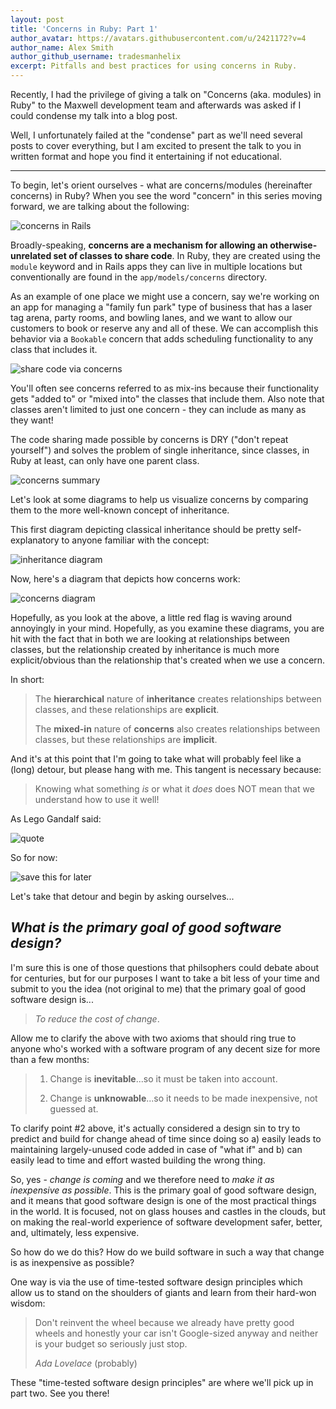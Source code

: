 ```yaml
---
layout: post
title: 'Concerns in Ruby: Part 1'
author_avatar: https://avatars.githubusercontent.com/u/2421172?v=4
author_name: Alex Smith
author_github_username: tradesmanhelix
excerpt: Pitfalls and best practices for using concerns in Ruby.
---
```


Recently, I had the privilege of giving a talk on "Concerns (aka. modules) in Ruby" to the Maxwell development team and afterwards was asked if I could condense my talk into a blog post.

Well, I unfortunately failed at the "condense" part as we'll need several posts to cover everything, but I am excited to present the talk to you in written format and hope you find it entertaining if not educational.

***

To begin, let's orient ourselves - what are concerns/modules (hereinafter concerns) in Ruby? When you see the word "concern" in this series moving forward, we are talking about the following:

![concerns in Rails](../images/posts/concerns-in-ruby-part-1/img_1.jpg)

Broadly-speaking, **concerns are a mechanism for allowing an otherwise-unrelated set of classes to share code**. In Ruby, they are created using the `module` keyword and in Rails apps they can live in multiple locations but conventionally are found in the `app/models/concerns` directory.

As an example of one place we might use a concern, say we're working on an app for managing a "family fun park" type of business that has a laser tag arena, party rooms, and bowling lanes, and we want to allow our customers to book or reserve any and all of these. We can accomplish this behavior via a `Bookable` concern that adds scheduling functionality to any class that includes it.

![share code via concerns](../images/posts/concerns-in-ruby-part-1/img_2.jpg)

You'll often see concerns referred to as mix-ins because their functionality gets "added to" or "mixed into" the classes that include them. Also note that classes aren't limited to just one concern - they can include as many as they want!

The code sharing made possible by concerns is DRY ("don't repeat yourself") and solves the problem of single inheritance, since classes, in Ruby at least, can only have one parent class.

![concerns summary](../images/posts/concerns-in-ruby-part-1/img_3.jpg)

Let's look at some diagrams to help us visualize concerns by comparing them to the more well-known concept of inheritance.

This first diagram depicting classical inheritance should be pretty self-explanatory to anyone familiar with the concept:

![inheritance diagram](../images/posts/concerns-in-ruby-part-1/img_4.jpg)

Now, here's a diagram that depicts how concerns work:

![concerns diagram](../images/posts/concerns-in-ruby-part-1/img_5.jpg)

Hopefully, as you look at the above, a little red flag is waving around annoyingly in your mind. Hopefully, as you examine these diagrams, you are hit with the fact that in both we are looking at relationships between classes, but the relationship created by inheritance is much more explicit/obvious than the relationship that's created when we use a concern.

In short:

> The **hierarchical** nature of **inheritance** creates relationships between classes, and these relationships are **explicit**.
>
> The **mixed-in** nature of **concerns** also creates relationships between classes, but these relationships are **implicit**.

And it's at this point that I'm going to take what will probably feel like a (long) detour, but please hang with me. This tangent is necessary because:

> Knowing what something _is_ or what it _does_ does NOT mean that we understand how to use it well!

As Lego Gandalf said:

![quote](../images/posts/concerns-in-ruby-part-1/img_6.jpg)

So for now:

![save this for later](../images/posts/concerns-in-ruby-part-1/img_7.jpg)

Let's take that detour and begin by asking ourselves...

## _What is the primary goal of good software design?_

I'm sure this is one of those questions that philsophers could debate about for centuries, but for our purposes I want to take a bit less of your time and submit to you the idea (not original to me) that the primary goal of good software design is...

> _To reduce the cost of change_.

Allow me to clarify the above with two axioms that should ring true to anyone who's worked with a software program of any decent size for more than a few months:

> 1. Change is **inevitable**...so it must be taken into account.
>
> 2. Change is **unknowable**...so it needs to be made inexpensive, not guessed at.

To clarify point #2 above, it's actually considered a design sin to try to predict and build for change ahead of time since doing so a) easily leads to maintaining largely-unused code added in case of "what if" and b) can easily lead to time and effort wasted building the wrong thing.

So, yes - _change is coming_ and we therefore need to _make it as inexpensive as possible_. This is the primary goal of good software design, and it means that good software design is one of the most practical things in the world. It is focused, not on glass houses and castles in the clouds, but on making the real-world experience of software development safer, better, and, ultimately, less expensive.

So how do we do this? How do we build software in such a way that change is as inexpensive as possible?

One way is via the use of time-tested software design principles which allow us to stand on the shoulders of giants and learn from their hard-won wisdom:

> Don't reinvent the wheel because we already have pretty good wheels and honestly your car isn't Google-sized anyway and neither is your budget so seriously just stop.
>
> *Ada Lovelace* (probably)

These "time-tested software design principles" are where we'll pick up in part two. See you there!